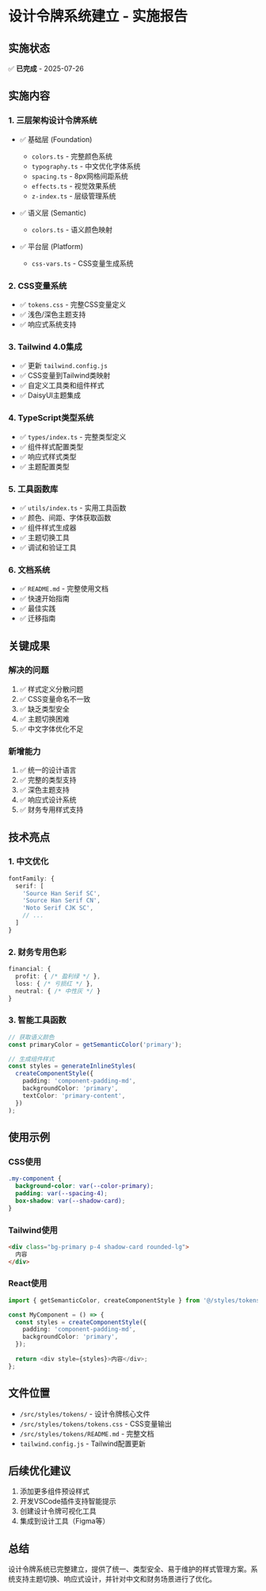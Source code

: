 # 设计令牌系统建立 - 实施报告

## 实施状态
✅ **已完成** - 2025-07-26

## 实施内容

### 1. 三层架构设计令牌系统
- ✅ 基础层 (Foundation)
  - `colors.ts` - 完整颜色系统
  - `typography.ts` - 中文优化字体系统
  - `spacing.ts` - 8px网格间距系统
  - `effects.ts` - 视觉效果系统
  - `z-index.ts` - 层级管理系统

- ✅ 语义层 (Semantic)
  - `colors.ts` - 语义颜色映射

- ✅ 平台层 (Platform)
  - `css-vars.ts` - CSS变量生成系统

### 2. CSS变量系统
- ✅ `tokens.css` - 完整CSS变量定义
- ✅ 浅色/深色主题支持
- ✅ 响应式系统支持

### 3. Tailwind 4.0集成
- ✅ 更新 `tailwind.config.js`
- ✅ CSS变量到Tailwind类映射
- ✅ 自定义工具类和组件样式
- ✅ DaisyUI主题集成

### 4. TypeScript类型系统
- ✅ `types/index.ts` - 完整类型定义
- ✅ 组件样式配置类型
- ✅ 响应式样式类型
- ✅ 主题配置类型

### 5. 工具函数库
- ✅ `utils/index.ts` - 实用工具函数
- ✅ 颜色、间距、字体获取函数
- ✅ 组件样式生成器
- ✅ 主题切换工具
- ✅ 调试和验证工具

### 6. 文档系统
- ✅ `README.md` - 完整使用文档
- ✅ 快速开始指南
- ✅ 最佳实践
- ✅ 迁移指南

## 关键成果

### 解决的问题
1. ✅ 样式定义分散问题
2. ✅ CSS变量命名不一致
3. ✅ 缺乏类型安全
4. ✅ 主题切换困难
5. ✅ 中文字体优化不足

### 新增能力
1. ✅ 统一的设计语言
2. ✅ 完整的类型支持
3. ✅ 深色主题支持
4. ✅ 响应式设计系统
5. ✅ 财务专用样式支持

## 技术亮点

### 1. 中文优化
```typescript
fontFamily: {
  serif: [
    'Source Han Serif SC',
    'Source Han Serif CN',
    'Noto Serif CJK SC',
    // ...
  ]
}
```

### 2. 财务专用色彩
```typescript
financial: {
  profit: { /* 盈利绿 */ },
  loss: { /* 亏损红 */ },
  neutral: { /* 中性灰 */ }
}
```

### 3. 智能工具函数
```typescript
// 获取语义颜色
const primaryColor = getSemanticColor('primary');

// 生成组件样式
const styles = generateInlineStyles(
  createComponentStyle({
    padding: 'component-padding-md',
    backgroundColor: 'primary',
    textColor: 'primary-content',
  })
);
```

## 使用示例

### CSS使用
```css
.my-component {
  background-color: var(--color-primary);
  padding: var(--spacing-4);
  box-shadow: var(--shadow-card);
}
```

### Tailwind使用
```html
<div class="bg-primary p-4 shadow-card rounded-lg">
  内容
</div>
```

### React使用
```typescript
import { getSemanticColor, createComponentStyle } from '@/styles/tokens/utils';

const MyComponent = () => {
  const styles = createComponentStyle({
    padding: 'component-padding-md',
    backgroundColor: 'primary',
  });
  
  return <div style={styles}>内容</div>;
};
```

## 文件位置
- `/src/styles/tokens/` - 设计令牌核心文件
- `/src/styles/tokens/tokens.css` - CSS变量输出
- `/src/styles/tokens/README.md` - 完整文档
- `tailwind.config.js` - Tailwind配置更新

## 后续优化建议
1. 添加更多组件预设样式
2. 开发VSCode插件支持智能提示
3. 创建设计令牌可视化工具
4. 集成到设计工具（Figma等）

## 总结
设计令牌系统已完整建立，提供了统一、类型安全、易于维护的样式管理方案。系统支持主题切换、响应式设计，并针对中文和财务场景进行了优化。